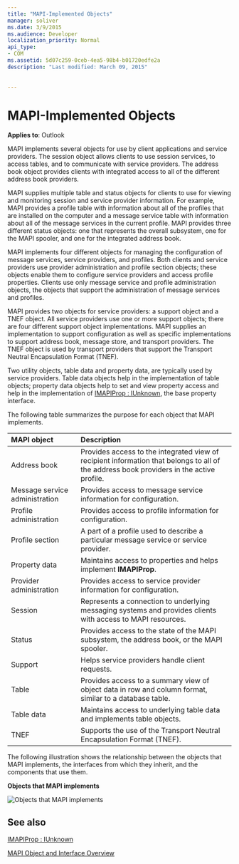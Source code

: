 ```yaml
---
title: "MAPI-Implemented Objects"
manager: soliver
ms.date: 3/9/2015
ms.audience: Developer
localization_priority: Normal
api_type:
- COM
ms.assetid: 5d07c259-0ceb-4ea5-98b4-b01720edfe2a
description: "Last modified: March 09, 2015"
 
 
---
```


# MAPI-Implemented Objects

  
  
**Applies to**: Outlook 
  
MAPI implements several objects for use by client applications and service providers. The session object allows clients to use session services, to access tables, and to communicate with service providers. The address book object provides clients with integrated access to all of the different address book providers. 
  
MAPI supplies multiple table and status objects for clients to use for viewing and monitoring session and service provider information. For example, MAPI provides a profile table with information about all of the profiles that are installed on the computer and a message service table with information about all of the message services in the current profile. MAPI provides three different status objects: one that represents the overall subsystem, one for the MAPI spooler, and one for the integrated address book. 
  
MAPI implements four different objects for managing the configuration of message services, service providers, and profiles. Both clients and service providers use provider administration and profile section objects; these objects enable them to configure service providers and access profile properties. Clients use only message service and profile administration objects, the objects that support the administration of message services and profiles. 
  
MAPI provides two objects for service providers: a support object and a TNEF object. All service providers use one or more support objects; there are four different support object implementations. MAPI supplies an implementation to support configuration as well as specific implementations to support address book, message store, and transport providers. The TNEF object is used by transport providers that support the Transport Neutral Encapsulation Format (TNEF).
  
Two utility objects, table data and property data, are typically used by service providers. Table data objects help in the implementation of table objects; property data objects help to set and view property access and help in the implementation of [IMAPIProp : IUnknown](imapipropiunknown.md), the base property interface. 
  
The following table summarizes the purpose for each object that MAPI implements.
  
|**MAPI object**|**Description**|
|:-----|:-----|
|Address book  <br/> |Provides access to the integrated view of recipient information that belongs to all of the address book providers in the active profile.  <br/> |
|Message service administration  <br/> |Provides access to message service information for configuration.  <br/> |
|Profile administration  <br/> |Provides access to profile information for configuration.  <br/> |
|Profile section  <br/> |A part of a profile used to describe a particular message service or service provider.  <br/> |
|Property data  <br/> |Maintains access to properties and helps implement **IMAPIProp**.  <br/> |
|Provider administration  <br/> |Provides access to service provider information for configuration.  <br/> |
|Session  <br/> |Represents a connection to underlying messaging systems and provides clients with access to MAPI resources.  <br/> |
|Status  <br/> |Provides access to the state of the MAPI subsystem, the address book, or the MAPI spooler.  <br/> |
|Support  <br/> |Helps service providers handle client requests.  <br/> |
|Table  <br/> |Provides access to a summary view of object data in row and column format, similar to a database table.  <br/> |
|Table data  <br/> |Maintains access to underlying table data and implements table objects.  <br/> |
|TNEF  <br/> |Supports the use of the Transport Neutral Encapsulation Format (TNEF).  <br/> |
   
The following illustration shows the relationship between the objects that MAPI implements, the interfaces from which they inherit, and the components that use them. 
  
 **Objects that MAPI implements**
  
![Objects that MAPI implements](media/amapi_68.gif)
  
## See also



[IMAPIProp : IUnknown](imapipropiunknown.md)


[MAPI Object and Interface Overview](mapi-object-and-interface-overview.md)

